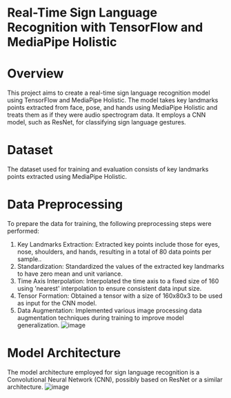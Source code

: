 # Real-Time Sign Language Recognition with TensorFlow and MediaPipe Holistic
# Overview
This project aims to create a real-time sign language recognition model using TensorFlow and MediaPipe Holistic. 
The model takes key landmarks points extracted from face, pose, and hands using MediaPipe Holistic and treats them as if they were audio spectrogram data. It employs a CNN model, such as ResNet, for classifying sign language gestures.
# Dataset
The dataset used for training and evaluation consists of key landmarks points extracted using MediaPipe Holistic.

# Data Preprocessing
To prepare the data for training, the following preprocessing steps were performed:

1. Key Landmarks Extraction: Extracted key points include those for eyes, nose, shoulders, and hands, resulting in a total of 80 data points per sample..
2. Standardization: Standardized the values of the extracted key landmarks to have zero mean and unit variance.
3. Time Axis Interpolation: Interpolated the time axis to a fixed size of 160 using 'nearest' interpolation to ensure consistent data input size.
4. Tensor Formation: Obtained a tensor with a size of 160x80x3 to be used as input for the CNN model.
5. Data Augmentation: Implemented various image processing data augmentation techniques during training to improve model generalization.
![image](https://github.com/NaniNorris/Real-time-sign-language-detection/assets/111329357/0aeb9492-2500-4aa9-95c4-4c343f0d3fcb)

# Model Architecture
The model architecture employed for sign language recognition is a Convolutional Neural Network (CNN), possibly based on ResNet or a similar architecture.
![image](https://github.com/NaniNorris/Real-time-sign-language-detection/assets/111329357/aec61826-f06e-4a55-9aa0-0ff215fda803)



